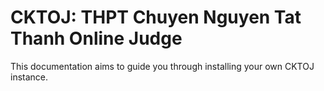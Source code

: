 # CKTOJ: THPT Chuyen Nguyen Tat Thanh Online Judge

This documentation aims to guide you through installing your own CKTOJ instance.

